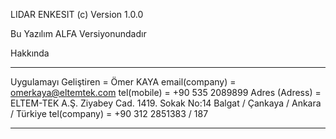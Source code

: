 LIDAR ENKESIT (c) Version 1.0.0 

Bu Yazılım ALFA Versiyonundadır

Hakkında
********************************************************************

Uygulamayı Geliştiren      = Ömer KAYA
email(company)             = omerkaya@eltemtek.com
tel(mobile)                = +90 535 2089899
Adres (Adress)             = ELTEM-TEK A.Ş.
			     									 Ziyabey Cad. 1419. Sokak No:14
			     									 Balgat / Çankaya / Ankara / Türkiye
tel(company)               = +90 312 2851383 / 187

********************************************************************

